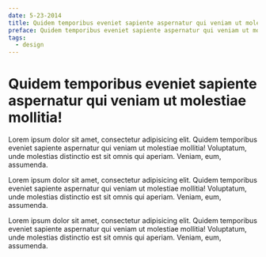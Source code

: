 ```yaml
---
date: 5-23-2014
title: Quidem temporibus eveniet sapiente aspernatur qui veniam ut molestiae mollitia!
preface: Quidem temporibus eveniet sapiente aspernatur qui veniam ut molestiae mollitia! Voluptatum, unde molestias distinctio est sit omnis qui aperiam
tags:
  - design
---
```


# Quidem temporibus eveniet sapiente aspernatur qui veniam ut molestiae mollitia!

Lorem ipsum dolor sit amet, consectetur adipisicing elit. Quidem temporibus eveniet sapiente aspernatur qui veniam ut molestiae mollitia! Voluptatum, unde molestias distinctio est sit omnis qui aperiam. Veniam, eum, assumenda.

Lorem ipsum dolor sit amet, consectetur adipisicing elit. Quidem temporibus eveniet sapiente aspernatur qui veniam ut molestiae mollitia! Voluptatum, unde molestias distinctio est sit omnis qui aperiam. Veniam, eum, assumenda.

Lorem ipsum dolor sit amet, consectetur adipisicing elit. Quidem temporibus eveniet sapiente aspernatur qui veniam ut molestiae mollitia! Voluptatum, unde molestias distinctio est sit omnis qui aperiam. Veniam, eum, assumenda.
